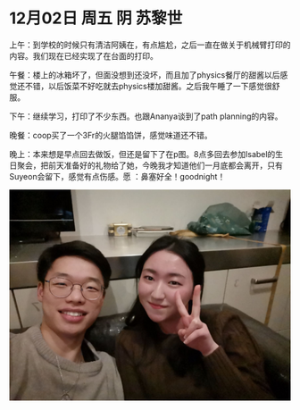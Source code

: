 # 12月02日 周五 阴 苏黎世

上午：到学校的时候只有清洁阿姨在，有点尴尬，之后一直在做关于机械臂打印的内容。我们现在已经实现了在台面的打印。

午餐：楼上的冰箱坏了，但面没想到还没坏，而且加了physics餐厅的甜酱以后感觉还不错，以后饭菜不好吃就去physics楼加甜酱。之后我午睡了一下感觉很舒服。

下午：继续学习，打印了不少东西。也跟Ananya谈到了path planning的内容。

晚餐：coop买了一个3Fr的火腿馅馅饼，感觉味道还不错。

晚上：本来想是早点回去做饭，但还是留下了在p图。8点多回去参加Isabel的生日聚会，把前天准备好的礼物给了她，今晚我才知道他们一月底都会离开，只有Suyeon会留下，感觉有点伤感。愿 ：鼻塞好全！goodnight！


![image](images\\638aa69451f8f0fa76aabd13.jpg)




